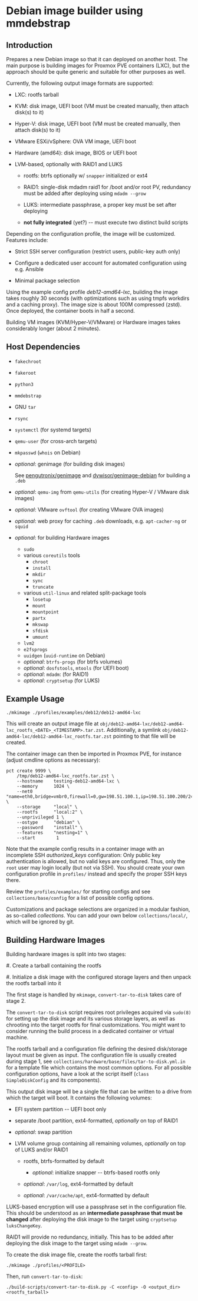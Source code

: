 Debian image builder using mmdebstrap
========================================================================

Introduction
------------------------------------------------------------------------

Prepares a new Debian image so that it can deployed on another host.
The main purpose is building images for Proxmox PVE containers (LXC),
but the approach should be quite generic and suitable for other purposes as well.

Currently, the following output image formats are supported:

  - LXC: rootfs tarball

  - KVM: disk image, UEFI boot
    (VM must be created manually, then attach disk(s) to it)

  - Hyper-V: disk image, UEFI boot
    (VM must be created manually, then attach disk(s) to it)

  - VMware ESXi/vSphere: OVA VM image, UEFI boot

  - Hardware (amd64): disk image, BIOS or UEFI boot

  - LVM-based, optionally with RAID1 and LUKS

      - rootfs: btrfs optionally w/ ``snapper`` initialized or ext4

      - RAID1: single-disk mdadm raid1 for /boot and/or root PV,
        redundancy must be added after deploying using ``mdadm --grow``

      - LUKS: intermediate passphrase,
        a proper key must be set after deploying

    - **not fully integrated** (yet?) -- must execute two distinct build scripts

Depending on the configuration profile, the image will be customized.
Features include:

  - Strict SSH server configuration
    (restrict users, public-key auth only)

  - Configure a dedicated user account for automated configuration
    using e.g. Ansible

  - Minimal package selection

Using the example config profile *deb12-amd64-lxc*,
building the image takes roughly 30 seconds
(with optimizations such as using tmpfs workdirs and a caching proxy).
The image size is about 100M compressed (zstd).
Once deployed, the container boots in half a second.

Building VM images (KVM/Hyper-V/VMware) or Hardware images takes considerably longer (about 2 minutes).


Host Dependencies
------------------------------------------------------------------------

- ``fakechroot``
- ``fakeroot``
- ``python3``
- ``mmdebstrap``
- GNU ``tar``
- ``rsync``
- ``systemctl`` (for systemd targets)
- ``qemu-user`` (for cross-arch targets)
- ``mkpasswd`` (``whois`` on Debian)
- *optional*: genimage (for building disk images)

  See [pengutronix/genimage](https://github.com/pengutronix/genimage)
  and [dywisor/genimage-debian](https://github.com/dywisor/genimage-debian/tree/debian/stable/debian) for building a ``.deb``
- *optional*: ``qemu-img`` from ``qemu-utils``
  (for creating Hyper-V / VMware disk images)
- *optional*: VMware ``ovftool`` (for creating VMware OVA images)
- *optional*: web proxy for caching ``.deb`` downloads, e.g. ``apt-cacher-ng`` or ``squid``
- *optional*: for building Hardware images
  - ``sudo``
  - various ``coreutils`` tools
    - ``chroot``
    - ``install``
    - ``mkdir``
    - ``sync``
    - ``truncate``
  - various ``util-linux`` and related split-package tools
    - ``losetup``
    - ``mount``
    - ``mountpoint``
    - ``partx``
    - ``mkswap``
    - ``sfdisk``
    - ``umount``
  - ``lvm2``
  - ``e2fsprogs``
  - ``uuidgen`` (``uuid-runtime`` on Debian)
  - *optional*: ``btrfs-progs`` (for btrfs volumes)
  - *optional*: ``dosfstools``, ``mtools`` (for UEFI boot)
  - *optional*: ``mdadm``: (for RAID1)
  - *optional*: ``cryptsetup`` (for LUKS)


Example Usage
------------------------------------------------------------------------

```
./mkimage ./profiles/examples/deb12/deb12-amd64-lxc
```

This will create an output image file at
``obj/deb12-amd64-lxc/deb12-amd64-lxc_rootfs_<DATE>_<TIMESTAMP>.tar.zst``.
Additionally, a symlink ``obj/deb12-amd64-lxc/deb12-amd64-lxc_rootfs.tar.zst``
pointing to that file will be created.

The container image can then be imported in Proxmox PVE, for instance
(adjust cmdline options as necessary):

```
pct create 9999 \
    /tmp/deb12-amd64-lxc_rootfs.tar.zst \
    --hostname    testing-deb12-amd64-lxc \
    --memory      1024 \
    --net0        "name=eth0,bridge=vmbr0,firewall=0,gw=198.51.100.1,ip=198.51.100.200/24,tag=10,type=veth" \
    --storage     "local" \
    --rootfs      "local:2" \
    --unprivileged 1 \
    --ostype      "debian" \
    --password    "install" \
    --features    "nesting=1" \
    --start        1
```

Note that the example config results in a container image
with an incomplete SSH *authorized_keys* configuration:
Only public key authentication is allowed, but no valid keys are configured.
Thus, only the ``root`` user may login locally (but not via SSH).
You should create your own configuration profile in ``profiles/`` instead
and specify the proper SSH keys there.

Review the ``profiles/examples/`` for starting configs
and see ``collections/base/config`` for a list of possible config options.

Customizations and package selections are organized in a modular fashion,
as so-called *collections*. You can add your own below ``collections/local/``,
which will be ignored by git.


Building Hardware Images
------------------------------------------------------------------------

Building hardware images is split into two stages:

#. Create a tarball containing the rootfs

#. Initialize a disk image with the configured storage layers
   and then unpack the rootfs tarball into it

The first stage is handled by ``mkimage``,
``convert-tar-to-disk`` takes care of stage 2.

The ``convert-tar-to-disk`` script requires root privileges
acquired via ``sudo(8)`` for setting up the disk image
and its various storage layers, as well as chrooting
into the target rootfs for final customizations.
You might want to consider running the build process
in a dedicated container or virtual machine.

The rootfs tarball and a configuration file
defining the desired disk/storage layout must be given as input.
The configuration file is usually created during stage 1,
see ``collections/hardware/base/files/tar-to-disk.yml.in`` for a template file
which contains the most common options.
For all possible configuration options,
have a look at the script itself (``class SimpleDiskConfig`` and its components).

This output disk image will be a single file
that can be written to a drive from which the target will boot.
It contains the following volumes:

- EFI system partition -- UEFI boot only

- separate /boot partition, ext4-formatted,
  *optionally* on top of RAID1

- *optional*: swap partition

- LVM volume group containing all remaining volumes,
  *optionally* on top of LUKS and/or RAID1

  - rootfs, btrfs-formatted by default

    - *optional*: initialize snapper -- btrfs-based rootfs only

  - *optional*: ``/var/log``, ext4-formatted by default

  - *optional*: ``/var/cache/apt``, ext4-formatted by default

LUKS-based encryption will use a passphrase set in the configuration file.
This should be understood as an **intermediate passphrase
that must be changed** after deploying the disk image
to the target using ``cryptsetup luksChangeKey``.

RAID1 will provide no redundancy, initially.
This has to be added after deploying the disk image
to the target using ``mdadm --grow``.


To create the disk image file, create the rootfs tarball first:

```
./mkimage ./profiles/<PROFILE>
```

Then, run ``convert-tar-to-disk``:

```
./build-scripts/convert-tar-to-disk.py -C <config> -O <output_dir> <rootfs_tarball>
```
